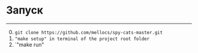 # Запуск
___

0. `git clone https://github.com/mellocs/spy-cats-master.git`
1. `"make setup" in terminal of the project root folder`
2. `"make run" 
